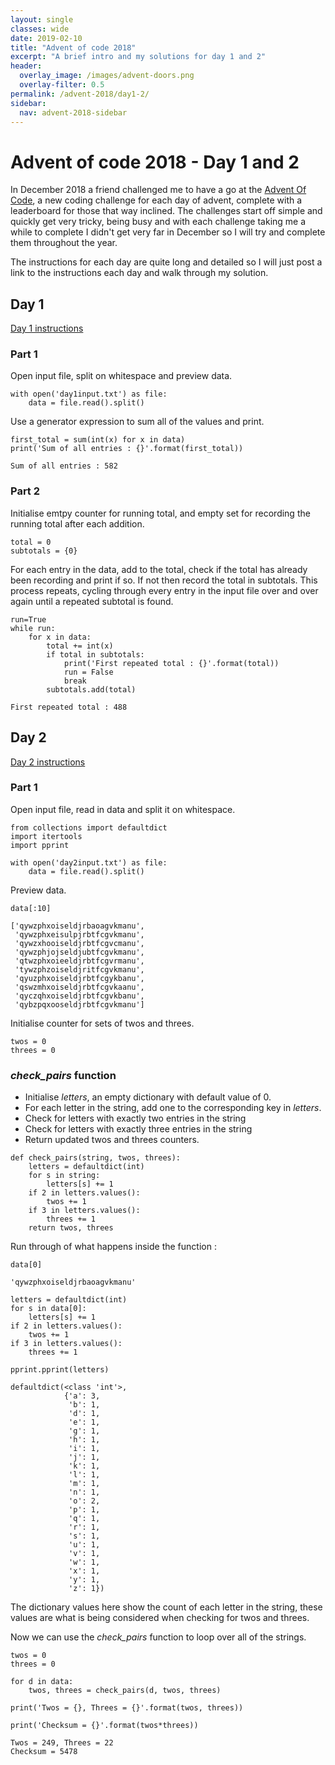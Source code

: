 ```yaml
---
layout: single
classes: wide
date: 2019-02-10
title: "Advent of code 2018"
excerpt: "A brief intro and my solutions for day 1 and 2"
header:
  overlay_image: /images/advent-doors.png
  overlay-filter: 0.5
permalink: /advent-2018/day1-2/
sidebar:
  nav: advent-2018-sidebar
---
```

# Advent of code 2018 - Day 1 and 2

In December 2018 a friend challenged me to have a go at the [Advent Of Code](https://adventofcode.com/2018), a new coding challenge for each day of advent, complete with a leaderboard for those that way inclined. The challenges start off simple and quickly get very tricky, being busy and with each challenge taking me a while to complete I didn't get very far in December so I will try and complete them throughout the year.

The instructions for each day are quite long and detailed so I will just post a link to the instructions each day and walk through my solution.

## Day 1
[Day 1 instructions](https://adventofcode.com/2018/day/1)

### Part 1
Open input file, split on whitespace and preview data. 


```
with open('day1input.txt') as file:
    data = file.read().split()
```

Use a generator expression to sum all of the values and print.


```
first_total = sum(int(x) for x in data)
print('Sum of all entries : {}'.format(first_total))
```

    Sum of all entries : 582


### Part 2

Initialise emtpy counter for running total, and empty set for recording the running total after each addition.


```
total = 0
subtotals = {0}
```

For each entry in the data, add to the total, check if the total has already been recording and print if so. If not then record the total in subtotals. This process repeats, cycling through every entry in the input file over and over again until a repeated subtotal is found.


```
run=True
while run:
    for x in data:
        total += int(x)
        if total in subtotals:
            print('First repeated total : {}'.format(total))
            run = False
            break
        subtotals.add(total)
```

    First repeated total : 488

## Day 2 
[Day 2 instructions](https://adventofcode.com/2018/day/2)
### Part 1
Open input file, read in data and split it on whitespace.


```
from collections import defaultdict
import itertools
import pprint

with open('day2input.txt') as file:
    data = file.read().split()
```

Preview data.


```
data[:10]
```




    ['qywzphxoiseldjrbaoagvkmanu',
     'qywzphxeisulpjrbtfcgvkmanu',
     'qywzxhooiseldjrbtfcgvcmanu',
     'qywzphjojseldjubtfcgvkmanu',
     'qtwzphxoieeldjrbtfcgvrmanu',
     'tywzphzoiseldjritfcgvkmanu',
     'qyuzphxoiseldjrbtfcgykbanu',
     'qswzmhxoiseldjrbtfcgvkaanu',
     'qyczqhxoiseldjrbtfcgvkbanu',
     'qybzpqxooseldjrbtfcgvkmanu']



Initialise counter for sets of twos and threes.


```
twos = 0
threes = 0
```

### *check_pairs* function
- Initialise *letters*, an empty dictionary with default value of 0.
- For each letter in the string, add one to the corresponding key in *letters*.
- Check for letters with exactly two entries in the string
- Check for letters with exactly three entries in the string
- Return updated twos and threes counters.


```
def check_pairs(string, twos, threes):
    letters = defaultdict(int)
    for s in string:
        letters[s] += 1
    if 2 in letters.values():
        twos += 1
    if 3 in letters.values():
        threes += 1
    return twos, threes
```

Run through of what happens inside the function :


```
data[0]
```




    'qywzphxoiseldjrbaoagvkmanu'




```
letters = defaultdict(int)
for s in data[0]:
    letters[s] += 1
if 2 in letters.values():
    twos += 1
if 3 in letters.values():
    threes += 1

pprint.pprint(letters)
```

    defaultdict(<class 'int'>,
                {'a': 3,
                 'b': 1,
                 'd': 1,
                 'e': 1,
                 'g': 1,
                 'h': 1,
                 'i': 1,
                 'j': 1,
                 'k': 1,
                 'l': 1,
                 'm': 1,
                 'n': 1,
                 'o': 2,
                 'p': 1,
                 'q': 1,
                 'r': 1,
                 's': 1,
                 'u': 1,
                 'v': 1,
                 'w': 1,
                 'x': 1,
                 'y': 1,
                 'z': 1})

The dictionary values here show the count of each letter in the string, these values are what is being considered when checking for twos and threes.

Now we can use the *check_pairs* function to loop over all of the strings. 


```
twos = 0
threes = 0

for d in data:
    twos, threes = check_pairs(d, twos, threes)
    
print('Twos = {}, Threes = {}'.format(twos, threes))

print('Checksum = {}'.format(twos*threes))
```

    Twos = 249, Threes = 22
    Checksum = 5478

